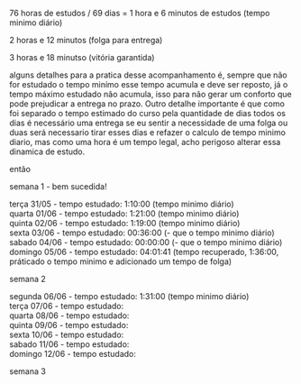 76 horas de estudos / 69 dias = 1 hora e 6 minutos de estudos (tempo minimo diário)

2 horas e 12 minutos (folga para entrega)

3 horas e 18 minutso (vitória garantida)

alguns detalhes para a pratica desse acompanhamento é, sempre que não for estudado o tempo minímo esse tempo acumula e deve ser reposto, já o tempo máximo estudado não acumula, isso para não gerar um conforto que pode prejudicar a entrega no prazo. Outro detalhe importante é que como foi separado o tempo estimado do curso pela quantidade de dias todos os dias é necessário uma entrega se eu sentir a necessidade de uma folga ou duas será necessario tirar esses dias e refazer o calculo de tempo minimo diario, mas como uma hora é um tempo legal, acho perigoso alterar essa dinamica de estudo.

então 

semana 1 - bem sucedida!

terça 31/05 - tempo estudado: 1:10:00 (tempo minimo diário)   
quarta 01/06 - tempo estudado: 1:21:00 (tempo minimo diário)  
quinta 02/06 - tempo estudado: 1:19:00 (tempo minimo diário)  
sexta 03/06 - tempo estudado: 00:36:00 (- que o tempo minimo diário)  
sabado 04/06 - tempo estudado: 00:00:00 (- que o tempo minimo diário)  
domingo 05/06 - tempo estudado: 04:01:41 (tempo recuperado, 1:36:00, práticado o tempo minimo e adicionado um tempo de folga)

semana 2

segunda 06/06 - tempo estudado: 1:31:00 (tempo minimo diário)  
terça 07/06 - tempo estudado:   
quarta 08/06 - tempo estudado:   
quinta 09/06 - tempo estudado:  
sexta 10/06 - tempo estudado:  
sabado 11/06 - tempo estudado:  
domingo 12/06 - tempo estudado:  

semana 3
